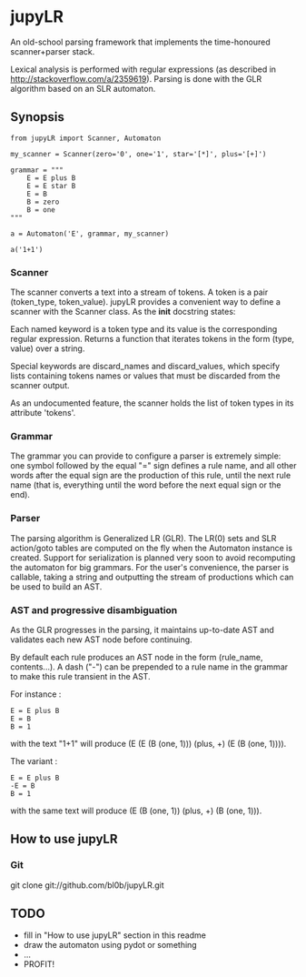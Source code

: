 # jupyLR

An old-school parsing framework that implements the time-honoured scanner+parser stack.

Lexical analysis is performed with regular expressions (as described in http://stackoverflow.com/a/2359619).
Parsing is done with the GLR algorithm based on an SLR automaton.

## Synopsis

    from jupyLR import Scanner, Automaton

    my_scanner = Scanner(zero='0', one='1', star='[*]', plus='[+]')

    grammar = """
        E = E plus B
        E = E star B
        E = B
        B = zero
        B = one
    """

    a = Automaton('E', grammar, my_scanner)

    a('1+1')

### Scanner

The scanner converts a text into a stream of tokens. A token is a pair (token_type, token_value).
jupyLR provides a convenient way to define a scanner with the Scanner class. As the __init__ docstring states:

Each named keyword is a token type and its value is the corresponding
regular expression. Returns a function that iterates tokens in the form
(type, value) over a string.

Special keywords are discard_names and discard_values, which specify lists
containing tokens names or values that must be discarded from the scanner
output.

As an undocumented feature, the scanner holds the list of token types in
its attribute 'tokens'.

### Grammar

The grammar you can provide to configure a parser is extremely simple: one symbol followed by the equal "=" sign
defines a rule name, and all other words after the equal sign are the production of this rule, until the next rule name
(that is, everything until the word before the next equal sign or the end).

### Parser

The parsing algorithm is Generalized LR (GLR). The LR(0) sets and SLR action/goto tables are computed on the fly when the Automaton instance
is created. Support for serialization is planned very soon to avoid recomputing the automaton for big grammars.
For the user's convenience, the parser is callable, taking a string and outputting the stream of productions which can be used
to build an AST.

### AST and progressive disambiguation

As the GLR progresses in the parsing, it maintains up-to-date AST and validates each new AST node before continuing.

By default each rule produces an AST node in the form (rule_name, contents...). A dash ("-") can be prepended to a rule
name in the grammar to make this rule transient in the AST.

For instance :

    E = E plus B
    E = B
    B = 1

with the text "1+1" will produce (E (E (B (one, 1))) (plus, +) (E (B (one, 1)))).

The variant :

    E = E plus B
    -E = B
    B = 1

with the same text will produce (E (B (one, 1)) (plus, +) (B (one, 1))).

## How to use jupyLR

### Git

git clone git://github.com/bl0b/jupyLR.git

## TODO

 * fill in "How to use jupyLR" section in this readme
 * draw the automaton using pydot or something
 * ...
 * PROFIT!
